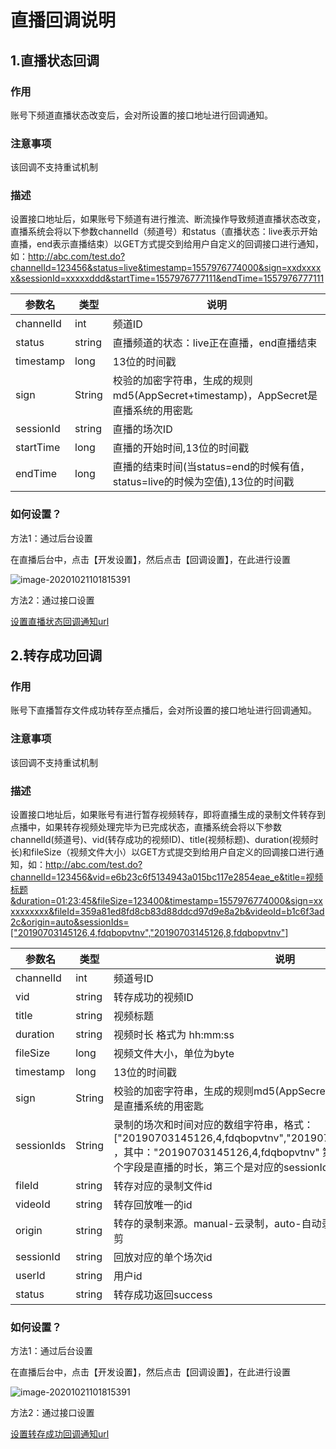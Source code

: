 # 直播回调说明

## 1.直播状态回调
### 作用
账号下频道直播状态改变后，会对所设置的接口地址进行回调通知。

### 注意事项

该回调不支持重试机制

### 描述

设置接口地址后，如果账号下频道有进行推流、断流操作导致频道直播状态改变，直播系统会将以下参数channelId（频道号）和status（直播状态：live表示开始直播，end表示直播结束）以GET方式提交到给用户自定义的回调接口进行通知，如：http://abc.com/test.do?channelId=123456&status=live&timestamp=1557976774000&sign=xxdxxxxx&sessionId=xxxxxddd&startTime=1557976777111&endTime=1557976777111

| 参数名    | 类型   | 说明                                                         |
| --------- | ------ | ------------------------------------------------------------ |
| channelId | int    | 频道ID                                                       |
| status    | string | 直播频道的状态：live正在直播，end直播结束                    |
| timestamp | long   | 13位的时间戳                                                 |
| sign      | String | 校验的加密字符串，生成的规则md5(AppSecret+timestamp)，AppSecret是直播系统的用密匙 |
| sessionId | string | 直播的场次ID                                                 |
| startTime | long   | 直播的开始时间,13位的时间戳                                  |
| endTime   | long   | 直播的结束时间(当status=end的时候有值，status=live的时候为空值),13位的时间戳 |

### 如何设置？

方法1：通过后台设置

在直播后台中，点击【开发设置】，然后点击【回调设置】，在此进行设置

![image-20201021101815391](C:\project\IdeaProject\polyv-java-sdk\DOC\live\img\image-20201021101815391.png)

方法2：通过接口设置

[设置直播状态回调通知url](  )

## 2.转存成功回调

### 作用

账号下直播暂存文件成功转存至点播后，会对所设置的接口地址进行回调通知。

### 注意事项

该回调不支持重试机制

### 描述

设置接口地址后，如果账号有进行暂存视频转存，即将直播生成的录制文件转存到点播中，如果转存视频处理完毕为已完成状态，直播系统会将以下参数channelId(频道号)、vid(转存成功的视频ID)、title(视频标题)、duration(视频时长)和fileSize（视频文件大小）以GET方式提交到给用户自定义的回调接口进行通知，如：http://abc.com/test.do?channelId=123456&vid=e6b23c6f5134943a015bc117e2854eae_e&title=视频标题&duration=01:23:45&fileSize=123400&timestamp=1557976774000&sign=xxxxxxxxxx&fileId=359a81ed8fd8cb83d88ddcd97d9e8a2b&videoId=b1c6f3ad2c&origin=auto&sessionIds=["20190703145126,4,fdqbopvtnv","20190703145126,8,fdqbopvtnv"]

| 参数名     | 类型   | 说明                                                         |
| ---------- | ------ | ------------------------------------------------------------ |
| channelId  | int    | 频道号ID                                                     |
| vid        | string | 转存成功的视频ID                                             |
| title      | string | 视频标题                                                     |
| duration   | string | 视频时长 格式为 hh:mm:ss                                     |
| fileSize   | long   | 视频文件大小，单位为byte                                     |
| timestamp  | long   | 13位的时间戳                                                 |
| sign       | String | 校验的加密字符串，生成的规则md5(AppSecret+timestamp)，AppSecret是直播系统的用密匙 |
| sessionIds | String | 录制的场次和时间对应的数组字符串，格式：["20190703145126,4,fdqbopvtnv","20190703145126,8,fdqbopvtnv"] ，其中："20190703145126,4,fdqbopvtnv"  第一个字段是开始时间，第二个字段是直播的时长，第三个是对应的sessionId。 |
| fileId     | string | 转存对应的录制文件id                                         |
| videoId    | string | 转存回放唯一的id                                             |
| origin     | string | 转存的录制来源。manual-云录制，auto-自动录制，merge-合并，clip-裁剪 |
| sessionId  | string | 回放对应的单个场次id                                         |
| userId     | string | 用户id                                                       |
| status     | string | 转存成功返回success                                          |

### 如何设置？

方法1：通过后台设置

在直播后台中，点击【开发设置】，然后点击【回调设置】，在此进行设置

![image-20201021101815391](C:\project\IdeaProject\polyv-java-sdk\DOC\live\img\image-20201021101815391.png)

方法2：通过接口设置

[设置转存成功回调通知url](  )